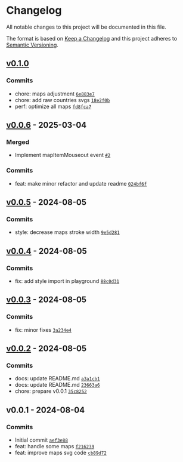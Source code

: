 # Changelog

All notable changes to this project will be documented in this file.

The format is based on [Keep a Changelog](https://keepachangelog.com/en/1.0.0/)
and this project adheres to [Semantic Versioning](https://semver.org/spec/v2.0.0.html).

## [v0.1.0](https://github.com/noeGnh/vue3-map-chart/compare/v0.0.6...v0.1.0)

### Commits

- chore: maps adjustment [`6e883e7`](https://github.com/noeGnh/vue3-map-chart/commit/6e883e798fa78943bf90afcfb3ab76c04b1ceeb1)
- chore: add raw countries svgs [`18e2f0b`](https://github.com/noeGnh/vue3-map-chart/commit/18e2f0bfa79715b24c8e828c821d6544a87b1f58)
- perf: optimize all maps [`fd8fca7`](https://github.com/noeGnh/vue3-map-chart/commit/fd8fca73f05f91c474942d8b24e28cb38a1a1fcc)

## [v0.0.6](https://github.com/noeGnh/vue3-map-chart/compare/v0.0.5...v0.0.6) - 2025-03-04

### Merged

- Implement mapItemMouseout event [`#2`](https://github.com/noeGnh/vue3-map-chart/pull/2)

### Commits

- feat: make minor refactor and update readme [`024bf6f`](https://github.com/noeGnh/vue3-map-chart/commit/024bf6f7d7c641c0e59989f428edf5165b803318)

## [v0.0.5](https://github.com/noeGnh/vue3-map-chart/compare/v0.0.4...v0.0.5) - 2024-08-05

### Commits

- style: decrease maps stroke width [`9e5d281`](https://github.com/noeGnh/vue3-map-chart/commit/9e5d2816a77ef9a24d4a1a67ecfe4fd5500e01a5)

## [v0.0.4](https://github.com/noeGnh/vue3-map-chart/compare/v0.0.3...v0.0.4) - 2024-08-05

### Commits

- fix: add style import in playground [`88c0d31`](https://github.com/noeGnh/vue3-map-chart/commit/88c0d31439d460b96a12ecb8d87673cd140f6044)

## [v0.0.3](https://github.com/noeGnh/vue3-map-chart/compare/v0.0.2...v0.0.3) - 2024-08-05

### Commits

- fix: minor fixes [`3a234e4`](https://github.com/noeGnh/vue3-map-chart/commit/3a234e44205fa6811c85541fe218abde22e27306)

## [v0.0.2](https://github.com/noeGnh/vue3-map-chart/compare/v0.0.1...v0.0.2) - 2024-08-05

### Commits

- docs: update README.md [`a3a1cb1`](https://github.com/noeGnh/vue3-map-chart/commit/a3a1cb12e773b48d6d2f51329e9fcb972843a21e)
- docs: update README.md [`23663a6`](https://github.com/noeGnh/vue3-map-chart/commit/23663a6e8d8d80dcfbb0b523423945da4f038d4a)
- chore: prepare v0.0.1 [`35c8252`](https://github.com/noeGnh/vue3-map-chart/commit/35c8252f3f401043794d93537e67e1f87ea07bce)

## v0.0.1 - 2024-08-04

### Commits

- Initial commit [`aef3e88`](https://github.com/noeGnh/vue3-map-chart/commit/aef3e8828d1b621a4c644f13a438fba15ad7b67b)
- feat: handle some maps [`f216239`](https://github.com/noeGnh/vue3-map-chart/commit/f21623962b5e31bc8ce40d4b2e9e409c2d193f8b)
- feat: improve maps svg code [`cb89d72`](https://github.com/noeGnh/vue3-map-chart/commit/cb89d725f6f4e1d1e7dbe993f323a059714277b9)
